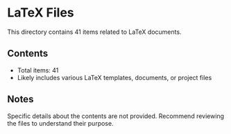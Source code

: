 # LaTeX Files

This directory contains 41 items related to LaTeX documents.

## Contents
- Total items: 41
- Likely includes various LaTeX templates, documents, or project files

## Notes
Specific details about the contents are not provided. 
Recommend reviewing the files to understand their purpose.
